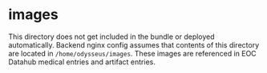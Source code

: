 # images

This directory does not get included in the bundle or deployed automatically. Backend nginx config assumes that contents of this directory are located in `/home/odysseus/images`. These images are referenced in EOC Datahub medical entries and artifact entries.

